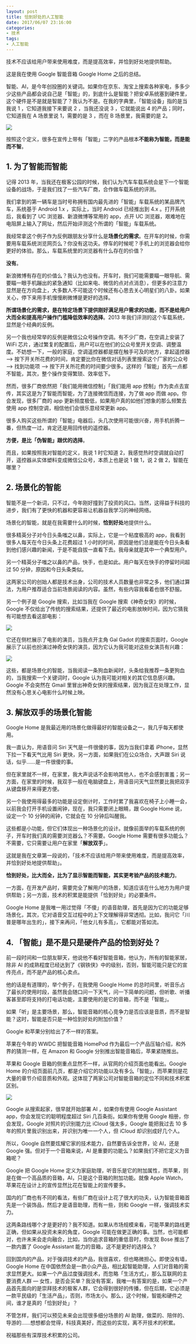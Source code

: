 ```yaml
---
layout: post
title: 恰到好处的人工智能
date: 2017/06/07 23:16:00
categories: 
- 技术
tags: 
- 人工智能
---
```


技术不应该给用户带来使用难度，而是提高效率，并恰到好处地提供帮助。

这是我在使用 Google 智能音箱 Google Home 之后的总结。

智能、AI，是今年创投圈的关键词。如果你在京东、淘宝上搜索各种家电，多多少少这些产品都会说自己是「智能」的，到底什么是智能？把安卓系统塞到硬件里，这个硬件是不是就是智能了？我认为不是。在我的字典里，「智能设备」指的是当我说 1 ，它知道我接下来要说 2 ，当我还没说 3 ，它就能说出 4 的产品；同时，它知道我在 A 场景里说 1，需要的是 3 ，而在 B 场景里，我需要的是 2。

![](https://ws4.sinaimg.cn/large/006tNbRwgy1fgd2eo6s9tj30hs0nigm9.jpg)

按照这个定义，很多在宣传上带有「智能」二字的产品根本**不能称为智能，而是能而不智**。

## 1. 为了智能而智能

记得 2013 年，当我还在极客公园的时候，我们认为汽车车载系统会是下一个智能设备的战场，于是我们找了一些汽车厂商，合作做车载系统的评测。

我们拿到的第一辆车是当时号称拥有国内最先进的「智能」车载系统的某品牌汽车，系统基于 Android 1.x ，实际上，当时 Android 已经推出到 4.x 。打开系统后，我看到了 UC 浏览器、新浪微博等常用的 app，点开 UC 浏览器，艰难地在电阻屏上输入了网址，然后开始评测这个所谓的「智能」车载系统。

我经常拿这个例子作为反例跟朋友分享什么是**场景化的需求**。在开车的时候，你需要用车载系统浏览网页么？你没有这功夫。停车的时候呢？手机上的浏览器会给你更好的体验。那么，车载系统里的浏览器有什么存在的价值？

**没有**。

新浪微博有存在的价值么？我认为也没有。开车时，我们可能需要瞄一眼导航、需要瞄一眼手机蹦出的紧急通知（比如来电、微信的点对点消息），但更多的注意力显然是在方向盘上，大多数人不可能这个时候还有心思去关心明星们的八卦。如果关心，停下来用手机慢慢刷微博是更好的选择。

**所谓场景化的需求，是在特定场景下提供刚好满足用户需求的功能，而不是给用户大而全和提高用户操作门槛降低效率的选择**。2013 年我们评测的这个车载系统，显然是个经典的反例。

另一个我也经常举的反例是微信公众号操作空调。有不少厂商，在空调上安装了 WiFi 芯片，通过繁复的配置后，用户可以在他们的公众号里开关空调、调整温度。不妨想一下，一般的家庭，空调遥控器都是摆在触手可及的地方，拿起遥控器 —> 按下开关所花费的时间，肯定要比你在微信对话列表里搜索这个厂家的公众号 —> 找到功能项 —> 按下开关所花费的时间要少很多。这样的「智能」首先一点都不智能，其次，整个操作变得繁琐、效率低下。

然而，很多厂商依然把「我们能用微信控制」「我们能用 app 控制」作为卖点去宣传，其实这是为了智能而智能，为了连接微信而连接，为了做 app 而做 app。你会发现，很多厂商的 app 更新频度极低，如果用户真的如他们想象的那么频繁去使用 app 控制空调，相信他们会很乐意经常更新 app。

很多人购买这些所谓的「智能」电器后，头几次使用可能很兴奋，用手机折腾一番，但热度一过，肯定还是用回传统的遥控器。

**方便，是比「伪智能」跟优的选择**。

而且，如果按照我对智能的定义，我说 1 时它知道 2，我感觉热时空调就自动打开，遥控器从实体塑料变成微信公众号，本质上也是说 1 做 1，说 2 做 2，智能在哪里？

## 2. 场景化的智能

智能不是一个新词，只不过，今年刚好撞到了投资的风口。当然，这得益于科技的进步，我们有了更快的机器和更容易让机器自我学习的神经网络。

场景化的智能，就是在我需要什么的时候，**恰到好处**地提供什么。

很多精英分子对今日头条嗤之以鼻，实际上，它是一个粘度极高的 app，我看到很多人每天在今日头条上花费超过 1 小时的时间，原因是他们总是能在今日头条看到他们感兴趣的新闻，于是不能自拔一直看下去。我母亲就是其中一个典型用户。

另一个精英分子嗤之以鼻的产品，快手，也是如此。用户每天在快手的停留时间超过 50 分钟，原因和今日头条类似。

这两家公司的创始人都是技术出身，公司的技术人员数量也非常之多，他们通过算法，为用户推荐适合当前场景阅读的内容。虽然，有些内容我看着也很不舒服。

另一个例子是 Google 搜索，比如当我在 Google 搜索《神奇女侠》的时候，Google 不仅给出了传统的搜索结果，还提供了最近的电影放映时间，因为它猜我有可能想去看这部电影：

![](https://ws2.sinaimg.cn/large/006tNbRwgy1fgd2eoxiryj30hs09y74u.jpg)

它还在侧栏展示了电影的演员，当我点开主角 Gal Gadot 的搜索页面时，Google 展示了以前也扮演过神奇女侠的演员，因为它认为我可能对这些女演员有兴趣：

![](https://ws1.sinaimg.cn/large/006tNbRwgy1fgd2epagi5j30hs0dyt9h.jpg)

这些，都是场景化的智能，当我阅读一条狗血新闻时，头条给我推荐一条更狗血的，当我搜索一个关键词时，Google 认为我可能对相关的其它信息感兴趣。Google 不会突然在 Gmail 里冒出神奇女侠的搜索结果，因为我正在处理工作，显然没有心思关心电影什么时候上映。

## 3. 解放双手的场景化智能

Google Home 是我最近用的场景化做得最好的智能设备之一，我几乎每天都使用。

我一直认为，用语音问 Siri 天气是一件很傻的事，因为当我们拿着 iPhone，显然下拉一下看天气比用 Siri 更快，另一方面，如果我们在公众场合，大声跟 Siri 说话，似乎……是一件很傻的事。

但在家里就不一样，在家里，我大声说话不会影响其他人，也不会感到害羞；另一方面，在家里的时候，我双手一般在电脑键盘上，用语音问天气显然要比我把双手从键盘移开来得更方便。

另一个我使用得最多的功能是设定倒计时，工作时累了我喜欢在椅子上小睡一会，以前我会打开手机设置闹钟，现在，我只需要闭上眼睛，跟 Google Home 说，设定一个 10 分钟的闹钟，它就会在 10 分钟后叫醒我。

这些都是小功能，但它们体现出一种场景化的设计。就像前面举的车载系统的例子，开车时我们真的需要浏览器么？不需要。Google Home 需要有很多功能么？不需要，它只需要让用户在家里「**解放双手**」。

这就是我在文章第一段说的，「技术不应该给用户带来使用难度，而是提高效率，并恰到好处地提供帮助」。

**恰到好处，比大而全，比为了显示智能而智能，其实更考验产品的技术能力**。

一方面，在开发产品时，需要完全了解用户的场景，知道应该在什么地方为用户提供帮助；另一方面，技术的积累是能提供「恰到好处」的必要条件。

Google Home 是我唯一用过觉得「不傻」的语音助理，首先是因为它的功能足够场景化，其次，它对语音交互过程中的上下文理解得非常透彻。比如，我问它「川普是哪年出生的」，接下来再问，「他女儿有多高」，它都能对答如流。

## 4. 「智能」是不是只是硬件产品的恰到好处？

前一段时间和一位朋友聊天，他说他不看好智能音箱，他认为，所有的智能家居，除非 AI 的成熟程度已经达到了《钢铁侠》中的级别，否则，智能可能只是它的宣传亮点，而不是产品的核心卖点。

他的话是有道理的，举个例子，在我使用 Google Home 的总时间里，听音乐占了最长的使用时段，虽然我会随口问一下天气，问一下简单的问题，但听歌、听播客甚至即将支持的打电话功能，主要使用的是它的音箱，而不是「智能」。

如果「听」是主要场景，那么，智能音箱的核心竞争力是否应该是音质，而不是智能？这时，智能是否只是一种恰到好处的附加价值？

Google 和苹果分别给出了不一样的答案。

苹果在今年的 WWDC 把智能音箱 HomePod 作为最后一个产品压轴介绍，和外界的猜测一样，在 Amazon 和 Google 分别推出智能音箱后，苹果紧随推出。

苹果和 Google 音箱的侧重点显然不一样，从官网的介绍页面也能看出。Google Home 的介绍页面前几页，都是介绍它的功能以及有多么「智能」，而苹果则是花大量的章节介绍音质和外观。这体现了两家公司对智能音箱的定位不同和技术积累区别。

![](https://ws3.sinaimg.cn/large/006tNbRwgy1fgd2epuhlkj30hs0eajsf.jpg)

Google 从搜索起家，很早就开始部署 AI ，如果你有使用 Google Assistant app，你会发现它的聪明程度超过 Siri 几百条街。如果你有使用 Google 相册，你会发现，Google 对照片的识别能力比 iCloud 强太多，Google 能把我过去 10 多年的照片里我识别出来，并识别为唯一一个人，但 iCloud 却识别成好几个人。

所以，Google 自然要炫耀它家的技术能力，自然要告诉全世界，论 AI，还是 Google 强。但对于一个音箱来说，AI 是重要的功能么？如果我们不把它定义为音箱呢？

Google 把 Google Home 定义为家庭助理，听音乐是它的附加属性，而苹果，则是在做一个高品质的音箱，AI，只是这个音箱的附加功能。就像 Apple Watch，苹果花在设计上的宣传显然比花在智能上的宣传要多。

国内的厂商也有不同的看法，有些厂商在设计上花了很大的功夫，认为智能音箱首先是一个装饰品，然后才是语音助理，而有一些，则和 Google 一样，强调技术实力。

这两条路线哪个才是更好的？我不知道。如果从市场规模来看，可能苹果的路线更正确，但如果从投资未来的角度，Google 可能在做更正确的事。当然，也可能都对，也许未来会走向融合，比如，当你追求音箱的重低音时，你发现 Bose 推出了一款内置了 Google Assistant 能力的音箱，这不是更好的选择么？

回到国内的产品，对于强调技术的产品，我很喜欢，但也略微担心。即使没有墙，Google Home 在中国依然会是一款小众产品，相比起智能助理，人们对音箱的需求显然更大。如果一个产品过度强调技术，而忽略「生活方式」，那么互联网的主要消费人群 — 女性，是否会买单？我没有答案，我唯一有答案的是，如果一个产品首先面向的是崇拜技术的极客人群，它会得到很好的传播，但在后期，它必须是一款平民级的「生活产品」，否则，市场太小。那么，这个时候，智能和硬件之间，谁才是真的「恰到好处」？

不管怎样，我们可以预见未来会出现很多细分场景的 AI 助理，做菜的、陪伴的、导游的……想想都会觉得，科技真美好，而这些的实现，离不开技术的积累。

祝福那些有深厚技术积累的公司。
